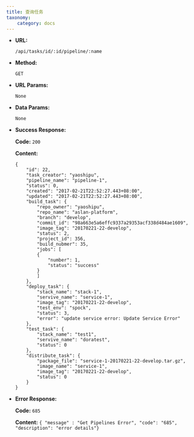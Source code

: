 ```yaml
---
title: 查询任务
taxonomy:
    category: docs
---
```


* **URL:**

    `/api/tasks/id/:id/pipeline/:name`

* **Method:**

    `GET`

* **URL Params:**

	`None`

* **Data Params:**

    `None`

* **Success Response:**

	**Code:** `200`

	**Content:** 
	
	```
    {
        "id": 22,
        "task_creator": "yaoshipu",
        "pipeline_name": "pipeline-1",
        "status": 0,
        "created": "2017-02-21T22:52:27.443+08:00",
        "updated": "2017-02-21T22:52:27.443+08:00",
        "build_task": {
            "repo_owner": "yaoshipu",
            "repo_name": "aslan-platform",
            "branch": "develop",
            "commit_id": "98a663e5a6effc9337a29353acf338d484ae1609",
            "image_tag": "20170221-22-develop",
            "status": 2,
            "project_id": 356,
            "build_nubmer": 35,
            "jobs": [
            {
                "number": 1,
                "status": "success"
            }
            ]
        },
        "deploy_task": {
            "stack_name": "stack-1",
            "servive_name": "service-1",
            "image_tag": "20170221-22-develop",
            "test_env": "spock",
            "status": 3,
            "error": "update service error: Update Service Error"
        },
        "test_task": {
            "stack_name": "test1",
            "servive_name": "doratest",
            "status": 0
        },
        "distribute_task": {
            "package_file": "service-1-20170221-22-develop.tar.gz",
            "image_name": "service-1",
            "image_tag": "20170221-22-develop",
            "status": 0
        }
    }
	```	

* **Error Response:**

	**Code:** `685`
  	
  	**Content:** `{ "message" : "Get Pipelines Error", "code": "685", "description": "error details"}`